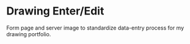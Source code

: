 # Drawing Enter/Edit

Form page and server image to standardize data-entry process for my drawing portfolio.
